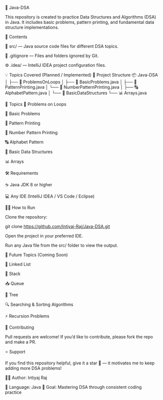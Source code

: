 🚀 Java-DSA

This repository is created to practice Data Structures and Algorithms (DSA) in Java.
It includes basic problems, pattern printing, and fundamental data structure implementations.

📂 Contents

🧩 src/ — Java source code files for different DSA topics.

🛑 .gitignore — Files and folders ignored by Git.

⚙️ .idea/ — IntelliJ IDEA project configuration files.

💡 Topics Covered (Planned / Implemented)
📁 Project Structure
📦 Java-DSA
│
├── 📘 ProblemsOnLoops
│   ├── 🧮 BasicProblems.java
│   ├── 🧱 PatternPrinting.java
│   └── 🔢 NumberPatternPrinting.java
│
├── 🔠 AlphabetPattern.java
│
└── 📗 BasicDataStructures
└── 📊 Arrays.java

🧠 Topics
🔹 Problems on Loops

🧮 Basic Problems

🧱 Pattern Printing

🔢 Number Pattern Printing

🔠 Alphabet Pattern

🔹 Basic Data Structures

📊 Arrays

🛠️ Requirements

☕ Java JDK 8 or higher

💻 Any IDE (IntelliJ IDEA / VS Code / Eclipse)

🏃‍♂️ How to Run

Clone the repository:

git clone https://github.com/Intiyaj-Raj/Java-DSA.git


Open the project in your preferred IDE.

Run any Java file from the src/ folder to view the output.

🔮 Future Topics (Coming Soon)

🧱 Linked List

🧰 Stack

📥 Queue

🌳 Tree

🔍 Searching & Sorting Algorithms

⚡ Recursion Problems

💬 Contributing

Pull requests are welcome! If you’d like to contribute, please fork the repo and make a PR.

⭐ Support

If you find this repository helpful, give it a star 🌟 — it motivates me to keep adding more DSA problems!

👨‍💻 Author: Intiyaj Raj

📘 Language: Java
📆 Goal: Mastering DSA through consistent coding practice